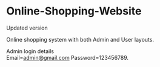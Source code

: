 # Online-Shopping-Website
Updated version


Online shopping system with both Admin and User layouts.

Admin login details  
Email=admin@gmail.com 
Password=123456789.
